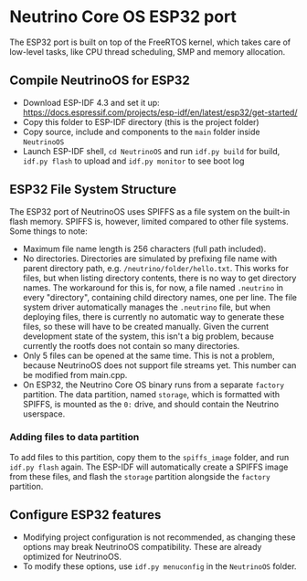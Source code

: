 # Neutrino Core OS ESP32 port

The ESP32 port is built on top of the FreeRTOS kernel, which takes care of low-level tasks, like CPU thread scheduling, SMP and memory allocation.

## Compile NeutrinoOS for ESP32
- Download ESP-IDF 4.3 and set it up: https://docs.espressif.com/projects/esp-idf/en/latest/esp32/get-started/
- Copy this folder to ESP-IDF directory (this is the project folder)
- Copy source, include and components to the `main` folder inside `NeutrinoOS`
- Launch ESP-IDF shell, `cd NeutrinoOS` and run `idf.py build` for build, `idf.py flash` to upload and `idf.py monitor` to see boot log

## ESP32 File System Structure
The ESP32 port of NeutrinoOS uses SPIFFS as a file system on the built-in flash memory. SPIFFS is, however, limited compared to other file systems. Some things to note:
- Maximum file name length is 256 characters (full path included).
- No directories. Directories are simulated by prefixing file name with parent directory path, e.g. `/neutrino/folder/hello.txt`. This works for files, but when listing directory contents, there is no way to get directory names. The workaround for this is, for now, a file named `.neutrino` in every "directory", containing child directory names, one per line. The file system driver automatically manages the `.neutrino` file, but when deploying files, there is currently no automatic way to generate these files, so these will have to be created manually. Given the current development state of the system, this isn't a big problem, because currently the rootfs does not contain so many directories.
- Only 5 files can be opened at the same time. This is not a problem, because NeutrinoOS does not support file streams yet. This number can be modified from main.cpp.
- On ESP32, the Neutrino Core OS binary runs from a separate `factory` partition. The data partition, named `storage`, which is formatted with SPIFFS, is mounted as the `0:` drive, and should contain the Neutrino userspace.

### Adding files to data partition
To add files to this partition, copy them to the `spiffs_image` folder, and run `idf.py flash` again. The ESP-IDF will automatically create a SPIFFS image from these files, and flash the `storage` partition alongside the `factory` partition.

## Configure ESP32 features
- Modifying project configuration is not recommended, as changing these options may break NeutrinoOS compatibility. These are already optimized for NeutrinoOS.
- To modify these options, use `idf.py menuconfig` in the `NeutrinoOS` folder.